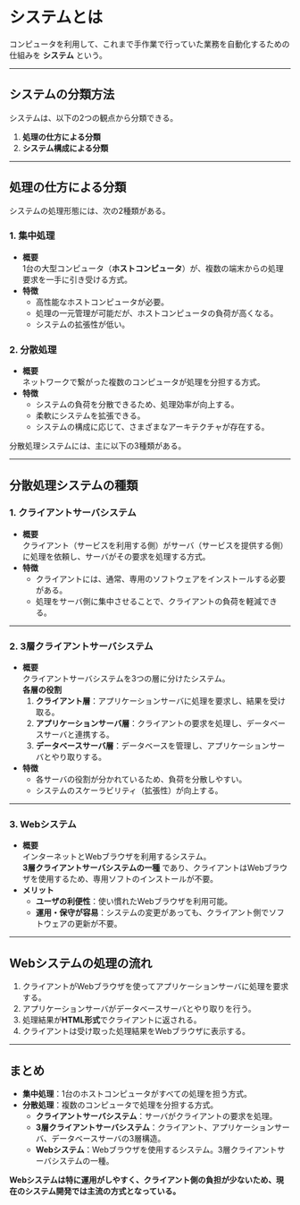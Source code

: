 # システムとは
コンピュータを利用して、これまで手作業で行っていた業務を自動化するための仕組みを **システム** という。

---

## システムの分類方法
システムは、以下の2つの観点から分類できる。

1. **処理の仕方による分類**
2. **システム構成による分類**

---

## 処理の仕方による分類
システムの処理形態には、次の2種類がある。

### 1. 集中処理
- **概要**  
  1台の大型コンピュータ（**ホストコンピュータ**）が、複数の端末からの処理要求を一手に引き受ける方式。
- **特徴**  
  - 高性能なホストコンピュータが必要。
  - 処理の一元管理が可能だが、ホストコンピュータの負荷が高くなる。
  - システムの拡張性が低い。

### 2. 分散処理
- **概要**  
  ネットワークで繋がった複数のコンピュータが処理を分担する方式。
- **特徴**  
  - システムの負荷を分散できるため、処理効率が向上する。
  - 柔軟にシステムを拡張できる。
  - システムの構成に応じて、さまざまなアーキテクチャが存在する。

分散処理システムには、主に以下の3種類がある。

---

## 分散処理システムの種類

### 1. クライアントサーバシステム
- **概要**  
  クライアント（サービスを利用する側）がサーバ（サービスを提供する側）に処理を依頼し、サーバがその要求を処理する方式。
- **特徴**  
  - クライアントには、通常、専用のソフトウェアをインストールする必要がある。
  - 処理をサーバ側に集中させることで、クライアントの負荷を軽減できる。

---

### 2. 3層クライアントサーバシステム
- **概要**  
  クライアントサーバシステムを3つの層に分けたシステム。  
  **各層の役割**
  1. **クライアント層**：アプリケーションサーバに処理を要求し、結果を受け取る。
  2. **アプリケーションサーバ層**：クライアントの要求を処理し、データベースサーバと連携する。
  3. **データベースサーバ層**：データベースを管理し、アプリケーションサーバとやり取りする。
- **特徴**  
  - 各サーバの役割が分かれているため、負荷を分散しやすい。
  - システムのスケーラビリティ（拡張性）が向上する。

---

### 3. Webシステム
- **概要**  
  インターネットとWebブラウザを利用するシステム。  
  **3層クライアントサーバシステムの一種** であり、クライアントはWebブラウザを使用するため、専用ソフトのインストールが不要。
- **メリット**
  - **ユーザの利便性**：使い慣れたWebブラウザを利用可能。
  - **運用・保守が容易**：システムの変更があっても、クライアント側でソフトウェアの更新が不要。

---

## Webシステムの処理の流れ
1. クライアントがWebブラウザを使ってアプリケーションサーバに処理を要求する。
2. アプリケーションサーバがデータベースサーバとやり取りを行う。
3. 処理結果が**HTML形式**でクライアントに返される。
4. クライアントは受け取った処理結果をWebブラウザに表示する。

---

## まとめ
- **集中処理**：1台のホストコンピュータがすべての処理を担う方式。
- **分散処理**：複数のコンピュータで処理を分担する方式。
  - **クライアントサーバシステム**：サーバがクライアントの要求を処理。
  - **3層クライアントサーバシステム**：クライアント、アプリケーションサーバ、データベースサーバの3層構造。
  - **Webシステム**：Webブラウザを使用するシステム。3層クライアントサーバシステムの一種。

**Webシステムは特に運用がしやすく、クライアント側の負担が少ないため、現在のシステム開発では主流の方式となっている。**
